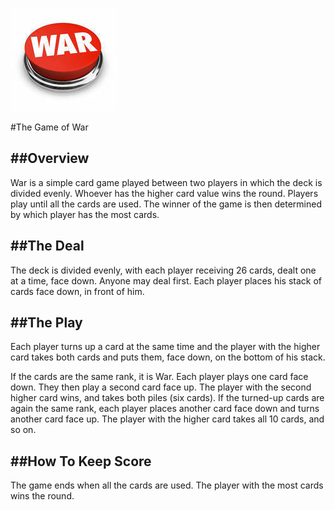 ![](images/button.jpeg)

#The Game of War

##Overview
---

War is a simple card game played between two players in which the deck is divided evenly.  Whoever has the higher card value wins the round. Players play until all the cards are used.  The winner of the game is then determined by which player has the most cards. 


##The Deal
---
The deck is divided evenly, with each player receiving 26 cards, dealt one at a time, face down. Anyone may deal first. Each player places his stack of cards face down, in front of him.

##The Play
---
Each player turns up a card at the same time and the player with the higher card takes both cards and puts them, face down, on the bottom of his stack.

If the cards are the same rank, it is War. Each player plays one card face down.  They then play a second card face up. The player with the second higher card wins, and takes both piles (six cards). If the turned-up cards are again the same rank, each player places another card face down and turns another card face up. The player with the higher card takes all 10 cards, and so on.

##How To Keep Score
---
The game ends when all the cards are used. The player with the most cards wins the round. 







